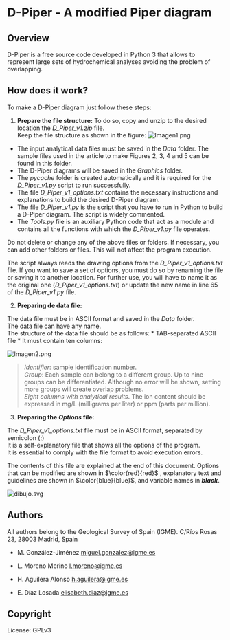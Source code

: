 # D-Piper - A modified Piper diagram
## Overview
D-Piper is a free source code developed in Python 3 that allows to represent large sets of hydrochemical analyses avoiding the problem of overlapping.

## How does it work?
To make a D-Piper diagram just follow these steps:
1. **Prepare the file structure:** To do so, copy and unzip to the desired location the *D_Piper_v1.zip* file.<br>Keep the file structure as shown in the figure:
![Imagen1.png](attachment:Imagen1.png)
 * The input analytical data files must be saved in the *Data* folder. The sample files used in the article to make Figures 2, 3, 4 and 5 can be found in this folder.
 * The D-Piper diagrams will be saved in the *Graphics* folder.
 * The *pycache* folder is created automatically and it is required for the *D_Piper_v1.py* script to run successfully.
 * The file *D_Piper_v1_options.txt* contains the necessary instructions and explanations to build the desired D-Piper diagram.
 * The file *D_Piper_v1.py* is the script that you have to run in Python to build a D-Piper diagram. The script is widely commented.
 * The *Tools.py* file is an auxiliary Python code that act as a module and contains all the functions with which the *D_Piper_v1.py* file operates.
 
  Do not delete or change any of the above files or folders. If necessary, you can add other folders or files. This will not affect the program execution.
 
  The script always reads the drawing options from the *D_Piper_v1_options.txt* file. If you want to save a set of options, you must do so by renaming the file or saving it to another location. For further use, you will have to name it as the original one (*D_Piper_v1_options.txt*) or update the new name in line 65 of the *D_Piper_v1.py* file.


2. **Preparing de data file:**

  The data file must be in ASCII format and saved in the *Data* folder.<br>
  The data file can have any name.<br>
  The structure of the data file should be as follows:
      * TAB-separated ASCII file
      * It must contain ten columns:
      
![Imagen2.png](attachment:Imagen2.png)

>*Identifier*: sample identification number.<br>
>*Group*: Each sample can belong to a different group. Up to nine groups can be differentiated. Although no error will be shown, setting more groups will create overlap problems.<br>
>*Eight columns with analytical results*. The ion content should be expressed in mg/L (milligrams per liter) or ppm (parts per million).


3. **Preparing the *Options* file:**

  The *D_Piper_v1_options.txt* file must be in ASCII format, separated by semicolon (;)<br>
  It is a self-explanatory file that shows all the options of the program.<br>
  It is essential to comply with the file format to avoid execution errors.<br>

  The contents of this file are explained at the end of this document. Options that can be modified are shown in $\color{red}{red}$ , explanatory text and guidelines are shown in $\color{blue}{blue}$, and variable names in **_black_**.


![dibujo.svg](attachment:dibujo.svg)
    

## Authors
All authors belong to the Geological Survey of Spain (IGME). C/Ríos Rosas 23, 28003 Madrid, Spain

* M. González-Jiménez         miguel.gonzalez@igme.es

* L. Moreno Merino            l.moreno@igme.es

* H. Aguilera Alonso          h.aguilera@igme.es

* E. Díaz Losada              elisabeth.diaz@igme.es


## Copyright
License: GPLv3 
